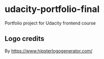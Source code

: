 # udacity-portfolio-final
Portfolio project for Udacity frontend course

## Logo credits
By https://www.hipsterlogogenerator.com/
